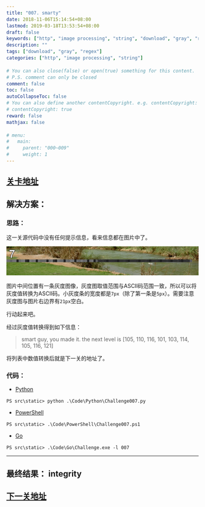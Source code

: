 ```yaml
---
title: "007. smarty"
date: 2018-11-06T15:14:54+08:00
lastmod: 2019-03-18T13:53:54+08:00
draft: false
keywords: ["http", "image processing", "string", "download", "gray", "regex"]
description: ""
tags: ["download", "gray", "regex"]
categories: ["http", "image processing", "string"]

# You can also close(false) or open(true) something for this content.
# P.S. comment can only be closed
comment: false
toc: false
autoCollapseToc: false
# You can also define another contentCopyright. e.g. contentCopyright: "This is another copyright."
# contentCopyright: true
reward: false
mathjax: false

# menu:
#   main:
#     parent: "000~009"
#     weight: 1
---
```


## [关卡地址][1]

## 解决方案：

### 思路：

这一关源代码中没有任何提示信息，看来信息都在图片中了。

![smarty][a]

图片中间位置有一条灰度图像，灰度图取值范围与ASCII码范围一致，所以可以将灰度值转换为ASCII码。小灰度条的宽度都是`7px`（除了第一条是`5px`）。需要注意灰度图与图片右边界有`21px`空白。

行动起来吧。

经过灰度值转换得到如下信息：

>smart guy, you made it. the next level is [105, 110, 116, 101, 103, 114, 105, 116, 121]

将列表中数值转换后就是下一关的地址了。

### 代码：

* [Python][2]

```
PS src\static> python .\Code\Python\Challenge007.py
```

* [PowerShell][3]

```
PS src\static> .\Code\PowerShell\Challenge007.ps1
```

* [Go][4]

```
PS src\static> .\Code\Go\Challenge.exe -l 007
```

---
## 最终结果： integrity

## [下一关地址][5]

[1]: http://www.pythonchallenge.com/pc/def/oxygen.html
[2]: /Code/Python/Challenge007.py "点我查看源码"
[3]: /Code/PowerShell/Challenge007.ps1 "点我查看源码"
[4]: /Code/Go/Challenge007.go "点我查看源码"
[5]: http://www.pythonchallenge.com/pc/def/integrity.html

[a]: /Image/007/oxygen.png "smarty"
